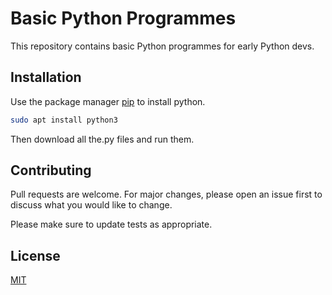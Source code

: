 # Basic Python Programmes

This repository contains basic Python programmes for early Python devs.

## Installation

Use the package manager [pip](https://pip.pypa.io/en/stable/) to install python.

```bash
sudo apt install python3
```

Then download all the.py files and run them.

## Contributing

Pull requests are welcome. For major changes, please open an issue first
to discuss what you would like to change.

Please make sure to update tests as appropriate.

## License

[MIT](https://choosealicense.com/licenses/mit/)
